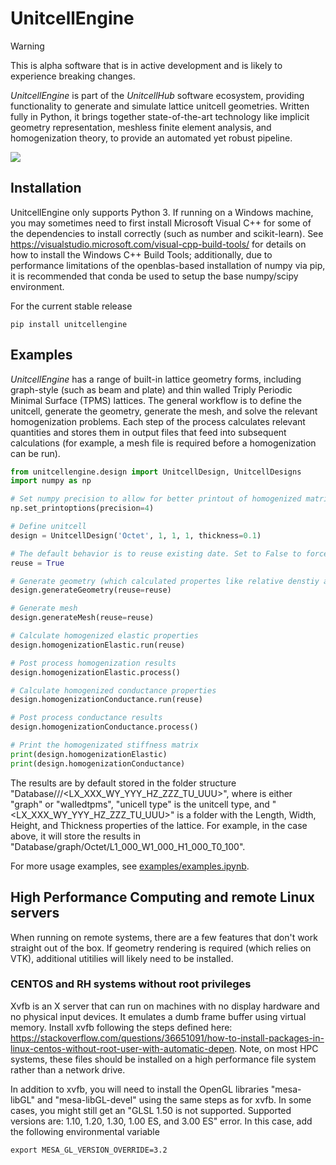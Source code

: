 # UnitcellEngine

> [!WARNING]
> This is alpha software that is in active development and is likely to experience breaking changes.

*UnitcellEngine* is part of the *UnitcellHub* software ecosystem, providing functionality to generate and simulate lattice unitcell geometries.
Written fully in Python, it brings together state-of-the-art technology like implicit geometry representation, meshless finite element analysis, and homogenization theory, to provide an automated yet robust pipeline.

![](docs/source/images/overview.png)
 
## Installation

UnitcellEngine only supports Python 3. 
If running on a Windows machine, you may sometimes need to first install Microsoft Visual C++ for some of the dependencies to install correctly (such as number and scikit-learn). See https://visualstudio.microsoft.com/visual-cpp-build-tools/ for details on how to install the Windows C++ Build Tools; 
additionally, due to performance limitations of the openblas-based installation of numpy via pip, it is recommended that conda be used to setup the base numpy/scipy environment.

For the current stable release

```
pip install unitcellengine

```

## Examples

*UnitcellEngine* has a range of built-in lattice geometry forms, including graph-style (such as beam and plate) and thin walled Triply Periodic Minimal Surface (TPMS) lattices.
The general workflow is to define the unitcell, generate the geometry, generate the mesh, and solve the relevant homogenization problems.
Each step of the process calculates relevant quantities and stores them in output files that feed into subsequent calculations (for example, a mesh file is required before a homogenization can be run).

```python
from unitcellengine.design import UnitcellDesign, UnitcellDesigns
import numpy as np

# Set numpy precision to allow for better printout of homogenized matrices
np.set_printoptions(precision=4)

# Define unitcell
design = UnitcellDesign('Octet', 1, 1, 1, thickness=0.1)

# The default behavior is to reuse existing date. Set to False to force regeneration.
reuse = True

# Generate geometry (which calculated propertes like relative denstiy and relative surface area)
design.generateGeometry(reuse=reuse)

# Generate mesh
design.generateMesh(reuse=reuse)

# Calculate homogenized elastic properties
design.homogenizationElastic.run(reuse)

# Post process homogenization results
design.homogenizationElastic.process()

# Calculate homogenized conductance properties
design.homogenizationConductance.run(reuse)

# Post process conductance results
design.homogenizationConductance.process()

# Print the homogenizated stiffness matrix
print(design.homogenizationElastic)
print(design.homogenizationConductance)
```
The results are by default stored in the folder structure "Database/<unitcell form>/<unitcell type>/<LX_XXX_WY_YYY_HZ_ZZZ_TU_UUU>", where <unitcell form> is either "graph" or "walledtpms", "unicell type" is the unitcell type, and "<LX_XXX_WY_YYY_HZ_ZZZ_TU_UUU>" is a folder with the Length, Width, Height, and Thickness properties of the lattice.
For example, in the case above, it will store the results in "Database/graph/Octet/L1_000_W1_000_H1_000_T0_100".

For more usage examples, see [examples/examples.ipynb](examples/examples.ipynb).

## High Performance Computing and remote Linux servers
When running on remote systems, there are a few features that don't work straight out of the box. 
If geometry rendering is required (which relies on VTK), additional utitilies will likely need to be installed.

### CENTOS and RH systems without root privileges
Xvfb is an X server that can run on machines with no display hardware and no physical input devices. 
It emulates a dumb frame buffer using virtual memory. 
Install xvfb following the steps defined here: https://stackoverflow.com/questions/36651091/how-to-install-packages-in-linux-centos-without-root-user-with-automatic-depen. 
Note, on most HPC systems, these files should be installed on a high performance file system rather than a network drive. 

In addition to xvfb, you will need to install the OpenGL libraries "mesa-libGL" and "mesa-libGL-devel" using the same steps as for xvfb. 
In some cases, you might still get an "GLSL 1.50 is not supported. 
Supported versions are: 1.10, 1.20, 1.30, 1.00 ES, and 3.00 ES" error. 
In this case, add the following environmental variable

```
export MESA_GL_VERSION_OVERRIDE=3.2
```
